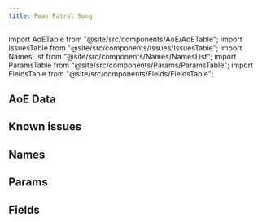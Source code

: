 ```yaml
---
title: Peak Patrol Song
---
```


import AoETable from "@site/src/components/AoE/AoETable";
import IssuesTable from "@site/src/components/Issues/IssuesTable";
import NamesList from "@site/src/components/Names/NamesList";
import ParamsTable from "@site/src/components/Params/ParamsTable";
import FieldsTable from "@site/src/components/Fields/FieldsTable";

## AoE Data

<AoETable item_key="peakpatrolsong" data_src="weapon" />

## Known issues

<IssuesTable item_key="peakpatrolsong" data_src="weapon" />

## Names

<NamesList item_key="peakpatrolsong" data_src="weapon" />

## Params

<ParamsTable item_key="peakpatrolsong" data_src="weapon" />

## Fields

<FieldsTable item_key="peakpatrolsong" data_src="weapon" />
